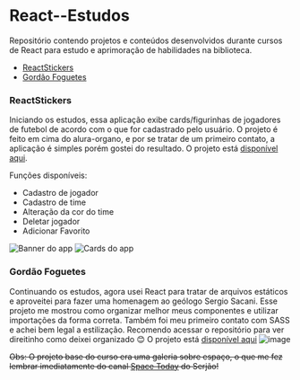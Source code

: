 # React--Estudos
Repositório contendo projetos e conteúdos desenvolvidos durante cursos de React para estudo e aprimoração de  habilidades na biblioteca.

- [ReactStickers](#reactstickers)
- [Gordão Foguetes](#gordão-foguetes)

### ReactStickers
Iniciando os estudos, essa aplicação exibe cards/figurinhas de jogadores de futebol de acordo com o que for cadastrado pelo usuário. O projeto é feito em cima do alura-organo, e por se tratar de um primeiro contato, a aplicação é simples porém gostei do resultado. 
O projeto está [disponível aqui](https://alan-organo.vercel.app). 

Funções disponíveis:
- Cadastro de jogador
- Cadastro de time
- Alteração da cor do time
- Deletar jogador
- Adicionar Favorito

![Banner do app](https://user-images.githubusercontent.com/17684918/256535412-33ba92fa-efa3-4e88-89ea-2990308c44b6.png)
![Cards do app](https://user-images.githubusercontent.com/17684918/256535390-67d622f9-ea3f-40f1-a5cb-4f4dd2f72bfc.png)

### Gordão Foguetes
Continuando os estudos, agora usei React para tratar de arquivos estáticos e aproveitei para fazer uma homenagem ao geólogo Sergio Sacani. Esse projeto me mostrou como organizar melhor meus componentes e utilizar importações da forma correta. Também foi meu primeiro contato com SASS e achei bem legal a estilização.
Recomendo acessar o repositório para ver direitinho como deixei organizado 😊 O projeto está [disponível aqui](https://gordao-foguetes.vercel.app)
![image](https://github.com/alan004/React--Estudos/assets/17684918/166f11b4-a405-4c8e-a442-b93768de885d)

<s>Obs: O projeto base do curso era uma galeria sobre espaço, o que me fez lembrar imediatamente do canal [Space Today](https://www.youtube.com/channel/UC_Fk7hHbl7vv_7K8tYqJd5A) do Serjão!</s>
